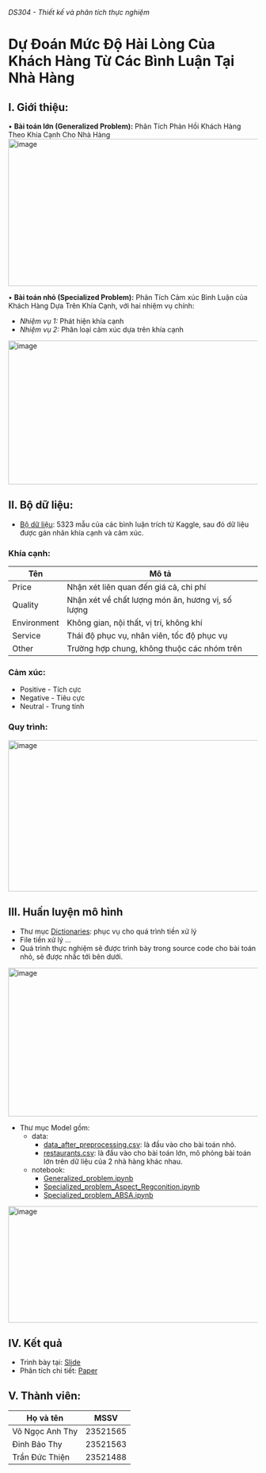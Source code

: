 _DS304 - Thiết kế và phân tích thực nghiệm_
# Dự Đoán Mức Độ Hài Lòng Của Khách Hàng Từ Các Bình Luận Tại Nhà Hàng
## I. Giới thiệu:
•	**Bài toán lớn (Generalized Problem):** Phân Tích Phản Hồi Khách Hàng Theo Khía Cạnh Cho Nhà Hàng
<img width="1748" height="297" alt="image" src="https://github.com/user-attachments/assets/bf9890f1-3394-486e-ac5b-0d0526d368fc" />

•	**Bài toán nhỏ (Specialized Problem):** Phân Tích Cảm xúc Bình Luận của Khách Hàng Dựa Trên Khía Cạnh, với hai nhiệm vụ chính:
- _Nhiệm vụ 1:_ Phát hiện khía cạnh
- _Nhiệm vụ 2:_ Phân loại cảm xúc dựa trên khía cạnh
<img width="1732" height="290" alt="image" src="https://github.com/user-attachments/assets/364147df-1af5-4395-b73d-9cce06af8de4" />

## II. Bộ dữ liệu:
- [Bộ dữ liệu](raw_data.csv): 5323 mẫu của các bình luận trích từ Kaggle, sau đó dữ liệu được gán nhãn khía cạnh và cảm xúc.

### Khía cạnh:
  
| Tên         | Mô tả                                                 |
|-------------|--------------------------------------------------------|
| Price       | Nhận xét liên quan đến giá cả, chi phí                |
| Quality     | Nhận xét về chất lượng món ăn, hương vị, số lượng     |
| Environment | Không gian, nội thất, vị trí, không khí               |
| Service     | Thái độ phục vụ, nhân viên, tốc độ phục vụ            |
| Other       | Trường hợp chung, không thuộc các nhóm trên          |

### Cảm xúc:
- Positive - Tích cực
- Negative - Tiêu cực
- Neutral - Trung tính

### Quy trình:
<img width="1059" height="305" alt="image" src="https://github.com/user-attachments/assets/db5c98da-058a-4f49-8084-2240f5ed637b" />

## III. Huấn luyện mô hình
- Thư mục [Dictionaries](Dictionaries/): phục vụ cho quá trình tiền xử lý
- File tiền xử lý ...
- Quá trình thực nghiệm sẽ được trình bày trong source code cho bài toán nhỏ, sẽ được nhắc tới bên dưới.
<img width="1349" height="300" alt="image" src="https://github.com/user-attachments/assets/ce84db5f-401f-4956-95eb-72447a7047a1" />

- Thư mục Model gồm:
  - data:
    - [data_after_preprocessing.csv](Model/data/data_after_preprocessing.csv): là đầu vào cho bài toán nhỏ.
    - [restaurants.csv](Model/data/restaurants.csv): là đầu vào cho bài toán lớn, mô phỏng bài toán lớn trên dữ liệu của 2 nhà hàng khác nhau.
  - notebook:
    - [Generalized_problem.ipynb](Model/data/Generalized_problem.ipynb)
    - [Specialized_problem_Aspect_Regconition.ipynb](Model/data/Specialized_problem_Aspect_Regconition.ipynb)
    - [Specialized_problem_ABSA.ipynb](Model/data/Specialized_problem_ABSA.ipynb)
<img width="1229" height="235" alt="image" src="https://github.com/user-attachments/assets/ee761251-bc9c-41a4-8620-47c24fdbcc0b" />

## IV. Kết quả
- Trình bày tại: [Slide](ds304_slide.pdf)
- Phân tích chi tiết: [Paper](ds304_paper.pdf)

## V. Thành viên:
| Họ và tên              | MSSV       |
|------------------------|------------|
| Võ Ngọc Anh Thy        | 23521565   |
| Đinh Bảo Thy           | 23521563   |
| Trần Đức Thiện         | 23521488   |
